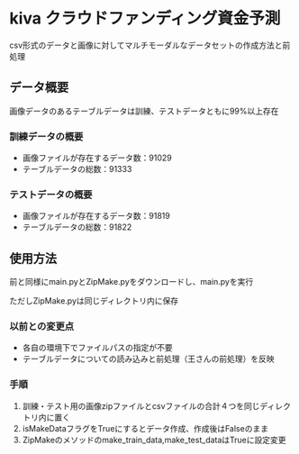 # kiva クラウドファンディング資金予測
csv形式のデータと画像に対してマルチモーダルなデータセットの作成方法と前処理

## データ概要
画像データのあるテーブルデータは訓練、テストデータともに99%以上存在

### 訓練データの概要
- 画像ファイルが存在するデータ数：91029
- テーブルデータの総数：91333
### テストデータの概要
- 画像ファイルが存在するデータ数：91819
- テーブルデータの総数：91822

## 使用方法
前と同様にmain.pyとZipMake.pyをダウンロードし、main.pyを実行

ただしZipMake.pyは同じディレクトリ内に保存


### 以前との変更点
- 各自の環境下でファイルパスの指定が不要
- テーブルデータについての読み込みと前処理（王さんの前処理）を反映

### 手順
1. 訓練・テスト用の画像zipファイルとcsvファイルの合計４つを同じディレクトリ内に置く
2. isMakeDataフラグをTrueにするとデータ作成、作成後はFalseのまま
3. ZipMakeのメソッドのmake_train_data,make_test_dataはTrueに設定変更
